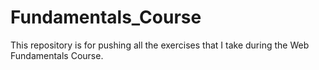 # Fundamentals_Course
This repository is for pushing  all the exercises that I take during the Web Fundamentals Course.
